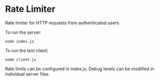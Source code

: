 # Rate Limiter #

Rate limiter for HTTP requests from authenticated users.

To run the server: 

```
node index.js
```

To run the test client:

```
node client.js
```

Rate limits can be configured in index.js.
Debug levels can be modified in individual server files.
